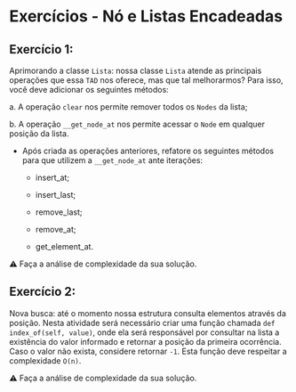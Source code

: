 # Exercícios - Nó e Listas Encadeadas

## Exercício 1:
Aprimorando a classe `Lista`: nossa classe `Lista` atende as principais operações que essa `TAD` nos oferece, mas que tal melhorarmos? Para isso, você deve adicionar os seguintes métodos:

a. A operação `clear` nos permite remover todos os `Nodes` da lista;

b. A operação `__get_node_at` nos permite acessar o `Node` em qualquer posição da lista.

- Após criada as operações anteriores, refatore os seguintes métodos para que utilizem a `__get_node_at` ante iterações:

    - insert_at;

    - insert_last;

    - remove_last;

    - remove_at;

    - get_element_at.

⚠️ Faça a análise de complexidade da sua solução.

## Exercício 2:
Nova busca: até o momento nossa estrutura consulta elementos através da posição. Nesta atividade será necessário criar uma função chamada `def index_of(self, value)`, onde ela será responsável por consultar na lista a existência do valor informado e retornar a posição da primeira ocorrência. Caso o valor não exista, considere retornar `-1`. Esta função deve respeitar a complexidade `O(n)`.

⚠️ Faça a análise de complexidade da sua solução.